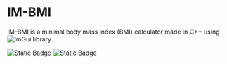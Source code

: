 # IM-BMI

IM-BMI is a minimal body mass index (BMI) calculator made in C++ using ![ImGui](https://github.com/ocornut/imgui) library.

![Static Badge](https://img.shields.io/badge/-ImGui-blue?style=for-the-badge) ![Static Badge](https://img.shields.io/badge/Language-C%2B%2B-brightgreen?style=for-the-badge)
